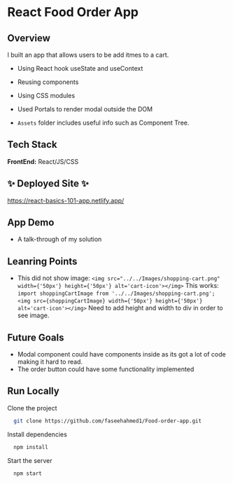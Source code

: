 # React Food Order App

## Overview

I built an app that allows users to be add itmes to a cart.

- Using React hook useState and useContext
- Reusing components
- Using CSS modules
- Used Portals to render modal outside the DOM

- `Assets` folder includes useful info such as Component Tree.

## Tech Stack

**FrontEnd:** React/JS/CSS

## ✨ Deployed Site ✨

https://react-basics-101-app.netlify.app/

## App Demo

- A talk-through of my solution

## Leanring Points
- This did not show image:
 ```<img src="../../Images/shopping-cart.png" width={'50px'} height={'50px'} alt='cart-icon'></img>```
This works:
```import shoppingCartImage from '../../Images/shopping-cart.png';```
```<img src={shoppingCartImage} width={'50px'} height={'50px'} alt='cart-icon'></img>```
Need to add height and width to div in order to see image.

## Future Goals
- Modal component could have components inside as its got a lot of code making it hard to read. 
- The order button could have some functionality implemented

## Run Locally

Clone the project

```bash
  git clone https://github.com/faseehahmed1/Food-order-app.git
```

Install dependencies

```bash
  npm install
```

Start the server 

```bash
  npm start
```
